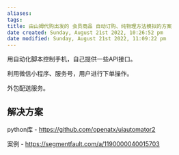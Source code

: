 ```yaml
---
aliases: 
tags: 
title: 由山姆代购出发的 会员商品 自动订购、纯物理方法模拟的方案
date created: Sunday, August 21st 2022, 10:26:52 pm
date modified: Sunday, August 21st 2022, 11:09:22 pm
---
```


用自动化脚本控制手机，自己提供一些API接口。

利用微信小程序、服务号，用户进行下单操作。

外包配送服务。


## 解决方案

python库 - https://github.com/openatx/uiautomator2

案例 - https://segmentfault.com/a/1190000040015703
